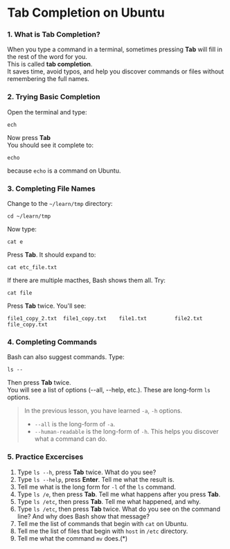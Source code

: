 # Tab Completion on Ubuntu
### 1. What is Tab Completion?
When you type a command in a terminal, sometimes pressing **Tab** will fill in the rest of the word for you.<br>
This is called **tab completion**.<br>
It saves time, avoid typos, and help you discover commands or files without remembering the full names.
### 2. Trying Basic Completion
Open the terminal and type:
```
ech
```
Now press **Tab**<br>
You should see it complete to:
```
echo
```
because `echo` is a command on Ubuntu.
### 3. Completing File Names
Change to the `~/learn/tmp` directory:
```
cd ~/learn/tmp
```
Now type:
```
cat e
```
Press **Tab**. It should expand to:
```
cat etc_file.txt
```
If there are multiple macthes, Bash shows them all. Try:
```
cat file
```
Press **Tab** twice. You'll see:
```
file1_copy_2.txt  file1_copy.txt    file1.txt         file2.txt         file_copy.txt
```
### 4. Completing Commands
Bash can also suggest commands. Type:
```
ls --
```
Then press **Tab** twice.<br>
You will see a list of options (--all, --help, etc.). These are long-form `ls` options.<br>
>In the previous lesson, you have learned `-a`, `-h` options.
>- `--all` is the long-form of `-a`.
>- `--human-readable` is the long-form of `-h`.
This helps you discover what a command can do.
### 5. Practice Excercises
1. Type `ls --h`, press **Tab** twice. What do you see?
2. Type `ls --help`, press **Enter**. Tell me what the result is.
3. Tell me what is the long form for `-l` of the `ls` command.
4. Type `ls /e`, then press **Tab**. Tell me what happens after you press **Tab**.
5. Type `ls /etc`, then press **Tab**. Tell me what happened, and why.
6. Type `ls /etc`, then press **Tab** twice. What do you see on the command line? And why does Bash show that message?
7. Tell me the list of commands that begin with `cat` on Ubuntu.
8. Tell me the list of files that begin with `host` in `/etc` directory.
9. Tell me what the command `mv` does.(\*)
